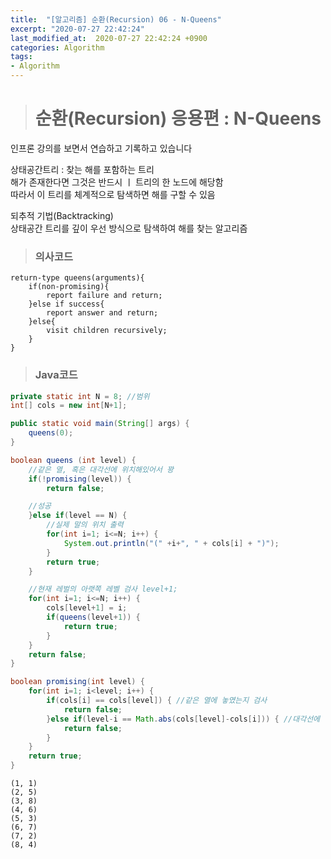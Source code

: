 ```yaml
---
title:  "[알고리즘] 순환(Recursion) 06 - N-Queens"
excerpt: "2020-07-27 22:42:24"
last_modified_at:  2020-07-27 22:42:24 +0900
categories: Algorithm
tags:
- Algorithm
---
```


># 순환(Recursion) 응용편 : N-Queens  

인프론 강의를 보면서 연습하고 기록하고 있습니다  

상태공간트리 : 찾는 해를 포함하는 트리  
해가 존재한다면 그것은 반드시 ㅣ 트리의 한 노드에 해당함  
따라서 이 트리를 체계적으로 탐색하면 해를 구할 수 있음  

되추적 기법(Backtracking)  
상태공간 트리를 깊이 우선 방식으로 탐색하여 해를 찾는 알고리즘  

>### 의사코드  

```   
return-type queens(arguments){
	if(non-promising){
		report failure and return;
	}else if success{
		report answer and return;
	}else{
		visit children recursively;
	}
}
```

>### Java코드  

```java   
private static int N = 8; //범위
int[] cols = new int[N+1];

public static void main(String[] args) {
	queens(0);
}

boolean queens (int level) {
	//같은 열, 혹은 대각선에 위치해있어서 꽝
	if(!promising(level)) {
		return false;

	//성공
	}else if(level == N) {
		//실제 말의 위치 출력
		for(int i=1; i<=N; i++) {
			System.out.println("(" +i+", " + cols[i] + ")");
		}
		return true;
	}

	//현재 레벌의 아랫쪽 레벨 검사 level+1;
	for(int i=1; i<=N; i++) {
		cols[level+1] = i;
		if(queens(level+1)) {
			return true;
		}
	}
	return false;
}

boolean promising(int level) {
	for(int i=1; i<level; i++) {
		if(cols[i] == cols[level]) { //같은 열에 놓였는지 검사
			return false;
		}else if(level-i == Math.abs(cols[level]-cols[i])) { //대각선에 놓여있는지 검사
			return false;
		}
	}
	return true;
}
```

```
(1, 1)
(2, 5)
(3, 8)
(4, 6)
(5, 3)
(6, 7)
(7, 2)
(8, 4)
```
